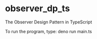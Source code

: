 # observer_dp_ts
The Observer Design Pattern in TypeScript

To run the program, type:
deno run main.ts
